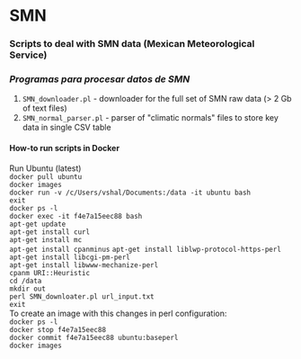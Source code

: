 # SMN
### Scripts to deal with SMN data (Mexican Meteorological Service)
### *Programas para procesar datos de SMN*

1. `SMN_downloader.pl` - downloader for the full set of SMN raw data (> 2 Gb of text files)  
2. `SMN_normal_parser.pl` - parser of "climatic normals" files to store key data in single CSV table  

#### How-to run scripts in Docker
Run Ubuntu (latest)  
`docker pull ubuntu`  
`docker images`  
`docker run -v /c/Users/vshal/Documents:/data -it ubuntu bash`  
`exit`  
`docker ps -l`  
`docker exec -it f4e7a15eec88 bash`  
`apt-get update`  
`apt-get install curl`  
`apt-get install mc`  
`apt-get install cpanminus`
`apt-get install liblwp-protocol-https-perl`  
`apt-get install libcgi-pm-perl`  
`apt-get install libwww-mechanize-perl`  
`cpanm URI::Heuristic`  
`cd /data`  
`mkdir out`  
`perl SMN_downloater.pl url_input.txt`  
`exit`  
To create an image with this changes in perl configuration:  
`docker ps -l`  
`docker stop f4e7a15eec88`  
`docker commit f4e7a15eec88 ubuntu:baseperl`  
`docker images`  

